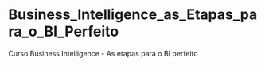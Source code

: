 # Business_Intelligence_as_Etapas_para_o_BI_Perfeito
Curso Business Intelligence - As etapas para o BI perfeito
